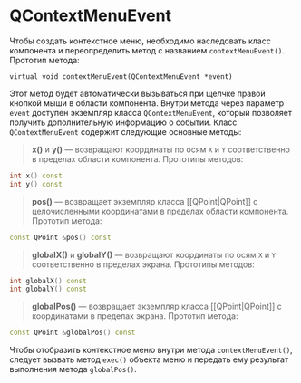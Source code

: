 
# QContextMenuEvent

Чтобы создать контекстное меню, необходимо наследовать класс компонента и переопределить метод с названием `contextMenuEvent()`. Прототип метода:
```
virtual void contextMenuEvent(QContextMenuEvent *event)
```

Этот метод будет автоматически вызываться при щелчке правой кнопкой мыши в области компонента. Внутри метода через параметр `event` доступен экземпляр класса `QContextMenuEvent`, который позволяет получить дополнительную информацию о событии. Класс `QContextMenuEvent` содержит следующие основные методы:

> **x()** и **y()** — возвращают координаты по осям `X` и `Y` соответственно в пределах области компонента. Прототипы методов:
```c++
int x() const
int y() const
```

> **pos()** — возвращает экземпляр класса [[QPoint|QPoint]] с целочисленными координатами в пределах области компонента. Прототип метода:
```c++
const QPoint &pos() const
```

> **globalX()** и **globalY()** — возвращают координаты по осям `X` и `Y` соответственно в пределах экрана. Прототипы методов:
```c++
int globalX() const
int globalY() const
```

> **globalPos()** — возвращает экземпляр класса [[QPoint|QPoint]] с координатами в пределах экрана. Прототип метода:
```c++
const QPoint &globalPos() const
```

Чтобы отобразить контекстное меню внутри метода `contextMenuEvent()`, следует вызвать метод `exec()` объекта меню и передать ему результат выполнения метода `globalPos()`.

